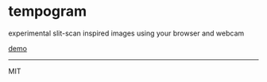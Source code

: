 # tempogram
experimental slit-scan inspired images using your browser and webcam

[demo](http://tempogram.jakepyne.net)

---

MIT
